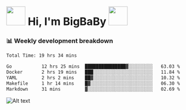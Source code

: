 <!-- Title -->
<h1>
    <img src="https://media.tenor.com/TlyRveJkgo4AAAAi/cloud-cloud-strife.gif" width="50"/>
    Hi, I'm BigBaBy
    <img src="https://media.tenor.com/TlyRveJkgo4AAAAi/cloud-cloud-strife.gif" width="50"/>
</h1>

<h3> 📊 Weekly development breakdown </h3>
<!-- waka-readme-stats -->

<!--START_SECTION:waka-->

```txt
Total Time: 19 hrs 34 mins

Go           12 hrs 25 mins  ███████████████▓░░░░░░░░░   63.03 %
Docker       2 hrs 19 mins   ███░░░░░░░░░░░░░░░░░░░░░░   11.84 %
YAML         2 hrs 2 mins    ██▓░░░░░░░░░░░░░░░░░░░░░░   10.32 %
Makefile     1 hr 14 mins    █▓░░░░░░░░░░░░░░░░░░░░░░░   06.30 %
Markdown     31 mins         ▓░░░░░░░░░░░░░░░░░░░░░░░░   02.69 %
```

<!--END_SECTION:waka-->

![Alt text](https://spotify-recently-played-readme.vercel.app/api?user=21b7yx6vkj66csord5swswvza&count=10&width=1000)
